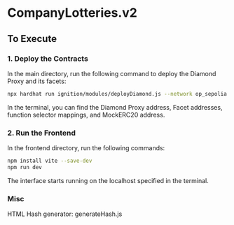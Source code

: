 # CompanyLotteries.v2

## **To Execute**

### **1. Deploy the Contracts**
In the main directory, run the following command to deploy the Diamond Proxy and its facets:

```bash
npx hardhat run ignition/modules/deployDiamond.js --network op_sepolia
```
In the terminal, you can find the Diamond Proxy address, Facet addresses, function selector mappings, and MockERC20 address. 

### **2. Run the Frontend**
In the frontend directory, run the following commands:
```bash
npm install vite --save-dev
npm run dev
```

The interface starts running on the localhost specified in the terminal.

### **Misc**
HTML Hash generator: generateHash.js
